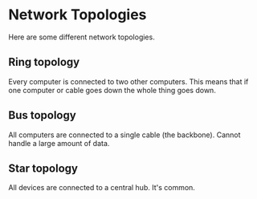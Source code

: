 # Network Topologies

Here are some different network topologies.

## Ring topology

Every computer is connected to two other computers. This means that if one
computer or cable goes down the whole thing goes down.

## Bus topology

All computers are connected to a single cable (the backbone). Cannot handle a
large amount of data.

## Star topology

All devices are connected to a central hub. It's common.
